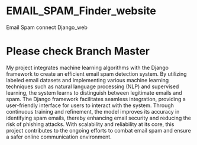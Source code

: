 # EMAIL_SPAM_Finder_website
Email Spam connect Django_web   

# Please check Branch Master
My project integrates machine learning algorithms with the Django framework to create an efficient email spam detection system. By utilizing labeled email datasets and implementing various machine learning techniques such as natural language processing (NLP) and supervised learning, the system learns to distinguish between legitimate emails and spam. The Django framework facilitates seamless integration, providing a user-friendly interface for users to interact with the system. Through continuous training and refinement, the model improves its accuracy in identifying spam emails, thereby enhancing email security and reducing the risk of phishing attacks. With scalability and reliability at its core, this project contributes to the ongoing efforts to combat email spam and ensure a safer online communication environment.






